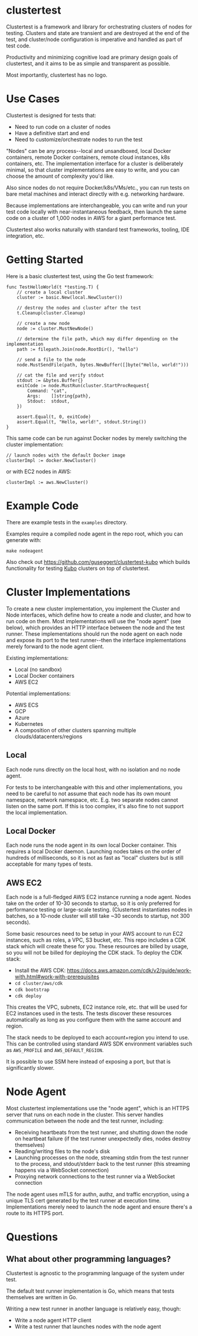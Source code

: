 # clustertest

Clustertest is a framework and library for orchestrating clusters of nodes for testing. Clusters and state are transient and are destroyed at the end of the test, and cluster/node configuration is imperative and handled as part of test code.

Productivity and minimizing cognitive load are primary design goals of clustertest, and it aims to be as simple and transparent as possible.

Most importantly, clustertest has no logo.

# Use Cases

Clustertest is designed for tests that:

* Need to run code on a cluster of nodes
* Have a definitive start and end
* Need to customize/orchestrate nodes to run the test

"Nodes" can be any process--local and unsandboxed, local Docker containers, remote Docker containers, remote cloud instances, k8s containers, etc. The implementation interface for a cluster is deliberately minimal, so that cluster implementations are easy to write, and you can choose the amount of complexity you'd like.

Also since nodes do not require Docker/k8s/VMs/etc., you can run tests on bare metal machines and interact directly with e.g. networking hardware.

Because implementations are interchangeable, you can write and run your test code locally with near-instantaneous feedback, then launch the same code on a cluster of 1,000 nodes in AWS for a giant performance test. 

Clustertest also works naturally with standard test frameworks, tooling, IDE integration, etc.

# Getting Started
Here is a basic clustertest test, using the Go test framework:

```
func TestHelloWorld(t *testing.T) {
	// create a local cluster
	cluster := basic.New(local.NewCluster())

	// destroy the nodes and cluster after the test
	t.Cleanup(cluster.Cleanup)

	// create a new node
	node := cluster.MustNewNode()

	// determine the file path, which may differ depending on the implementation
	path := filepath.Join(node.RootDir(), "hello")

	// send a file to the node
	node.MustSendFile(path, bytes.NewBuffer([]byte("Hello, world!")))

	// cat the file and verify stdout
	stdout := &bytes.Buffer{}
	exitCode := node.MustRun(cluster.StartProcRequest{
		Command: "cat",
		Args:    []string{path},
		Stdout:  stdout,
	})

	assert.Equal(t, 0, exitCode)
	assert.Equal(t, "Hello, world!", stdout.String())
}
```

This same code can be run against Docker nodes by merely switching the cluster implementation:

```
// launch nodes with the default Docker image
clusterImpl := docker.NewCluster()
```

or with EC2 nodes in AWS:

```
clusterImpl := aws.NewCluster()
```

# Example Code
There are example tests in the `examples` directory.

Examples require a compiled node agent in the repo root, which you can generate with:

```
make nodeagent
```

Also check out https://github.com/guseggert/clustertest-kubo which builds functionality for testing [Kubo](https://github.com/ipfs/kubo) clusters on top of clustertest.

# Cluster Implementations
To create a new cluster implementation, you implement the Cluster and Node interfaces, which define how to create a node and cluster, and how to run code on them. Most implementations will use the "node agent" (see below), which provides an HTTP interface between the node and the test runner. These implementations should run the node agent on each node and expose its port to the test runner--then the interface implementations merely forward to the node agent client.

Existing implementations:

- Local (no sandbox)
- Local Docker containers
- AWS EC2

Potential implementations:

- AWS ECS
- GCP
- Azure
- Kubernetes
- A composition of other clusters spanning multiple clouds/datacenters/regions

## Local
Each node runs directly on the local host, with no isolation and no node agent.

For tests to be interchangeable with this and other implementations, you need to be careful to not assume that each node has its own mount namespace, network namespace, etc. E.g. two separate nodes cannot listen on the same port. If this is too complex, it's also fine to not support the local implementation.

## Local Docker
Each node runs the node agent in its own local Docker container. This requires a local Docker daemon. Launching nodes takes on the order of hundreds of milliseconds, so it is not as fast as "local" clusters but is still acceptable for many types of tests.

## AWS EC2
Each node is a full-fledged AWS EC2 instance running a node agent. Nodes take on the order of 10-30 seconds to startup, so it is only preferred for performance testing or large-scale testing. (Clustertest instantiates nodes in batches, so a 10-node cluster will still take ~30 seconds to startup, not 300 seconds).

Some basic resources need to be setup in your AWS account to run EC2 instances, such as roles, a VPC, S3 bucket, etc. This repo includes a CDK stack which will create these for you. These resources are billed by usage, so you will not be billed for deploying the CDK stack. To deploy the CDK stack:

- Install the AWS CDK: https://docs.aws.amazon.com/cdk/v2/guide/work-with.html#work-with-prerequisites
- `cd cluster/aws/cdk`
- `cdk bootstrap`
- `cdk deploy`

This creates the VPC, subnets, EC2 instance role, etc. that will be used for EC2 instances used in the tests. The tests discover these resources automatically as long as you configure them with the same account and region.

The stack needs to be deployed to each account+region you intend to use. This can be controlled using standard AWS SDK environment variables such as `AWS_PROFILE` and `AWS_DEFAULT_REGION`.

It is possible to use SSM here instead of exposing a port, but that is significantly slower.

# Node Agent
Most clustertest implementations use the "node agent", which is an HTTPS server that runs on each node in the cluster. This server handles communication between the node and the test runner, including:

* Receiving heartbeats from the test runner, and shutting down the node on heartbeat failure (if the test runner unexpectedly dies, nodes destroy themselves)
* Reading/writing files to the node's disk
* Launching processes on the node, streaming stdin from the test runner to the process, and stdout/stderr back to the test runner (this streaming happens via a WebSocket connection)
* Proxying network connections to the test runner via a WebSocket connection

The node agent uses mTLS for authn, authz, and traffic encryption, using a unique TLS cert generated by the test runner at execution time. Implementations merely need to launch the node agent and ensure there's a route to its HTTPS port.

# Questions
## What about other programming languages?
Clustertest is agnostic to the programming language of the system under test.

The default test runner implementation is Go, which means that tests themselves are written in Go.

Writing a new test runner in another language is relatively easy, though:

- Write a node agent HTTP client
- Write a test runner that launches nodes with the node agent
